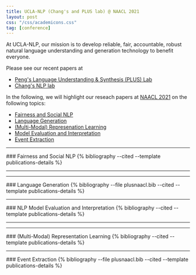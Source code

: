 ```yaml
---
title: UCLA-NLP (Chang's and PLUS lab) @ NAACL 2021
layout: post
css: "/css/academicons.css"
tag: [conference]
---
```


At UCLA-NLP, our mission is to develop reliable, fair, accountable, robust natural language understanding and generation technology to benefit everyone.

Please see our recent papers at

- [Peng's Language Understanding & Synthesis (PLUS) Lab](https://vnpeng.net/publications/)
- [Chang's NLP lab](http://web.cs.ucla.edu/publications/)

In the following, we will highlight our reseach papers at [NAACL 2021](https://2021.naacl.org/) on the following topics:

- [Fairness and Social NLP](#fair)
- [Language Generation](#nlg)
- [(Multi-Modal) Represenation Learning](#rep)
- [Model Evaluation and Interpretation](#eval)
- [Event Extraction](#ie)

<hr id = "fair" class="thick">
### Fairness and Social NLP

<div style="display:none">
{% cite uppunda2021adapting sheng2021nice tian2021identifying%}
</div>
{% bibliography --cited --template publications-details %}
<hr id = "crosslingual" class="thick">

<hr id = "nlg" class="thick">
### Language Generation
<div style="display:none">
{% cite chakrabarty2021mermaid  ghazarian2021plot ghazarian2021discol %}
</div>
{% bibliography --file plusnaacl.bib --cited --template publications-details %}

<hr id = "eval" class="thick">
### NLP Model Evaluation and Interpretation

<div style="display:none">
{% cite zhang2021double parvez2021evaluating%}
</div>
{% bibliography --cited --template publications-details %}
<hr id = "crosslingual" class="thick">

<hr id = "rep" class="thick">
### (Multi-Modal) Representation Learning
<div style="display:none">
{% cite li2021unsupervised huang2021disentangling ahmad2021unified %}
</div>
{% bibliography --cited --template publications-details %}

<hr id = "ie" class="thick">
### Event Extraction
<div style="display:none">
{% cite ma2021eventplus huang2021document %}
</div>
{% bibliography --file plusnaacl.bib --cited --template publications-details %}
